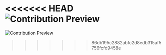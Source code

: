 <<<<<<< HEAD
![Contribution Preview](https://material-balanced-cocoa.glitch.me/svg)
=======
![Contribution Preview](https://material-balanced-cocoa.glitch.me/svg)
>>>>>>> 86db195c2882abfc2d8edb315af5756fcfd9458e

